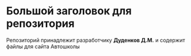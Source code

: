 # Большой заголовок для репозитория
Репозиторий принадлежит разработчику **Дуденков Д.М.** и содержит файлы для сайта Автошколы